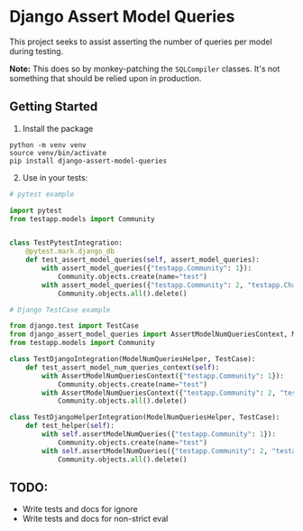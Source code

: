 # Django Assert Model Queries

This project seeks to assist asserting the number of queries per model
during testing.

**Note:** This does so by monkey-patching the ``SQLCompiler`` classes. It's
not something that should be relied upon in production.

## Getting Started

1. Install the package

  ```shell
  python -m venv venv
  source venv/bin/activate
  pip install django-assert-model-queries
  ```

2. Use in your tests:

  ```python
  # pytest example

  import pytest
  from testapp.models import Community


  class TestPytestIntegration:
      @pytest.mark.django_db
      def test_assert_model_queries(self, assert_model_queries):
          with assert_model_queries({"testapp.Community": 1}):
              Community.objects.create(name="test")
          with assert_model_queries({"testapp.Community": 2, "testapp.Chapter": 1, "testapp.Community_topics": 1}):
              Community.objects.all().delete()
  ```

  ```python
  # Django TestCase example

  from django.test import TestCase
  from django_assert_model_queries import AssertModelNumQueriesContext, ModelNumQueriesHelper
  from testapp.models import Community

  class TestDjangoIntegration(ModelNumQueriesHelper, TestCase):
      def test_assert_model_num_queries_context(self):
          with AssertModelNumQueriesContext({"testapp.Community": 1}):
              Community.objects.create(name="test")
          with AssertModelNumQueriesContext({"testapp.Community": 2, "testapp.Chapter": 1, "testapp.Community_topics": 1}):
              Community.objects.all().delete()

  class TestDjangoHelperIntegration(ModelNumQueriesHelper, TestCase):
      def test_helper(self):
          with self.assertModelNumQueries({"testapp.Community": 1}):
              Community.objects.create(name="test")
          with self.assertModelNumQueries({"testapp.Community": 2, "testapp.Chapter": 1, "testapp.Community_topics": 1}):
              Community.objects.all().delete()
  ```

## TODO:

- Write tests and docs for ignore
- Write tests and docs for non-strict eval
